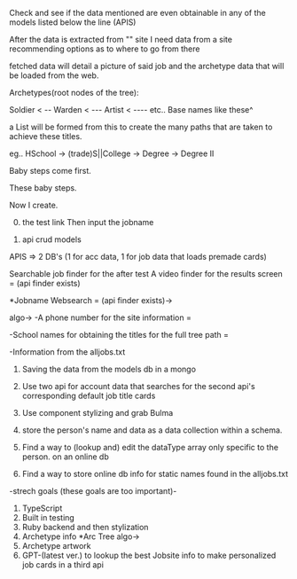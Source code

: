 Check and see if the data mentioned are even 
obtainable in any of the models
listed below the line (APIS)

After the data is extracted from "" site 
I need data from a site recommending options as to where 
to go from there

fetched data will detail a picture of said 
job and the archetype data that will be loaded
from the web. 

Archetypes(root nodes of the tree):

Soldier < --
Warden < --- 
Artist < ---- 
etc.. Base names like these^

a List will be formed from this 
to create the many paths that are taken to 
achieve these titles.

eg..
HSchool -> (trade)S||College -> Degree -> Degree II 

Baby steps come first.

These baby steps.

Now I create.

0. the test link Then input the jobname

1. api crud models

APIS =>
2 DB's (1 for acc data, 1 for job data that loads premade cards)

Searchable job finder for the after test
A video finder for the results screen = 
(api finder exists)

*Jobname Websearch = (api finder exists)->

algo->
-A phone number for the site information = 

-School names for obtaining the titles
for the full tree path = 

-Information from the alljobs.txt

1. Saving the data from the models db
in a mongo

2. Use two api for account data that searches 
for the second api's corresponding default job title
cards

3. Use component stylizing and grab Bulma

4. store the person's name and data as a data collection within a schema.

5. Find a way to (lookup and) edit the dataType array only specific to the person. on an online db

6. Find a way to store online db info for static 
names found in the alljobs.txt

-strech goals (these goals are too important)-

1. TypeScript
2. Built in testing
3. Ruby backend and then stylization 
4. Archetype info *Arc Tree algo->
5. Archetype artwork
6. GPT-(latest ver.)
to lookup the
best Jobsite info to make 
personalized job cards in 
a third api